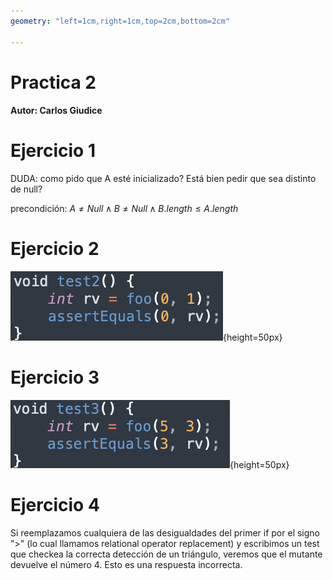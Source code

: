 ```yaml
---
geometry: "left=1cm,right=1cm,top=2cm,bottom=2cm"

---
```


# Practica 2

#### Autor: Carlos Giudice


# Ejercicio 1

DUDA: como pido que A esté inicializado? Está bien pedir que sea distinto de null?

precondición: $A \neq Null \land B \neq Null \land B.length \leq A.length$


# Ejercicio 2

![Pseudocode](./ej2_code.png){height=50px}


# Ejercicio 3

![Pseudocode](./ej3_code.png){height=50px}


# Ejercicio 4

Si reemplazamos cualquiera de las desigualdades del primer if por el signo ">" (lo cual llamamos relational operator replacement) y escribimos un test que checkea la correcta detección de un triángulo, veremos que el mutante devuelve el número 4. Esto es una respuesta incorrecta.
